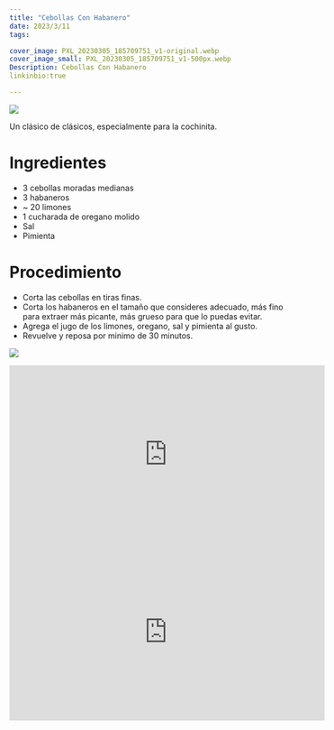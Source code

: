 ```yaml
---
title: "Cebollas Con Habanero"
date: 2023/3/11
tags:

cover_image: PXL_20230305_185709751_v1-original.webp
cover_image_small: PXL_20230305_185709751_v1-500px.webp
Description: Cebollas Con Habanero
linkinbio:true

---
```


[![](PXL_20230305_185709751_v1)](PXL_20230305_185709751_v1-original.webp)

Un clásico de clásicos, especialmente para la cochinita.

# Ingredientes
* 3 cebollas moradas medianas
* 3 habaneros
* ~ 20 limones
* 1 cucharada de oregano molido
* Sal
* Pimienta

# Procedimiento
* Corta las cebollas en tiras finas.
* Corta los habaneros en el tamaño que consideres adecuado, más fino para extraer más picante, más grueso para que lo puedas evitar.
* Agrega el jugo de los limones, oregano, sal y pimienta al gusto.
* Revuelve y reposa por minimo de 30 minutos.

[![](PXL_20230305_191913446_v1)](PXL_20230305_191913446_v1-original.webp)

<iframe width="560" height="315" src="https://www.youtube.com/embed/5SV68AaAhG8" frameborder="0" allow="accelerometer; autoplay; encrypted-media; gyroscope; picture-in-picture" allowfullscreen></iframe>


<iframe width="560" height="315" src="https://www.youtube.com/embed/OHEK36d5fEw" frameborder="0" allow="accelerometer; autoplay; encrypted-media; gyroscope; picture-in-picture" allowfullscreen></iframe>
